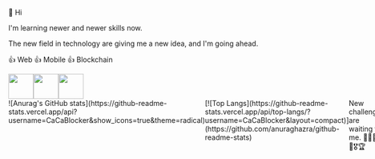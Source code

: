 👋 Hi

I'm learning newer and newer skills now.

The new field in technology are giving me a new idea, and I'm going ahead.

👍 Web
👍 Mobile
👍 Blockchain

<div style="display:flex;">
  <img src="https://solidity.readthedocs.io/en/develop/_images/logo.svg" width="50"/>
  <img src="https://freepngimg.com/save/88891-helmet-cap-hard-hat-yellow-free-frame/1500x1500" width="50"/>
  <img src="https://101blockchains.com/wp-content/uploads/2021/05/Truffle-300x300.png" width="50"/>
</div>
<div style="display:flex;">
  <div>
  ![Anurag's GitHub stats](https://github-readme-stats.vercel.app/api?username=CaCaBlocker&show_icons=true&theme=radical)
  </div>
  <div>
  [![Top Langs](https://github-readme-stats.vercel.app/api/top-langs/?username=CaCaBlocker&layout=compact)](https://github.com/anuraghazra/github-readme-stats)
  </div>
<div>
New challenges are waiting for me.  🙌🥇🥈🥉🏅🎖🏆

